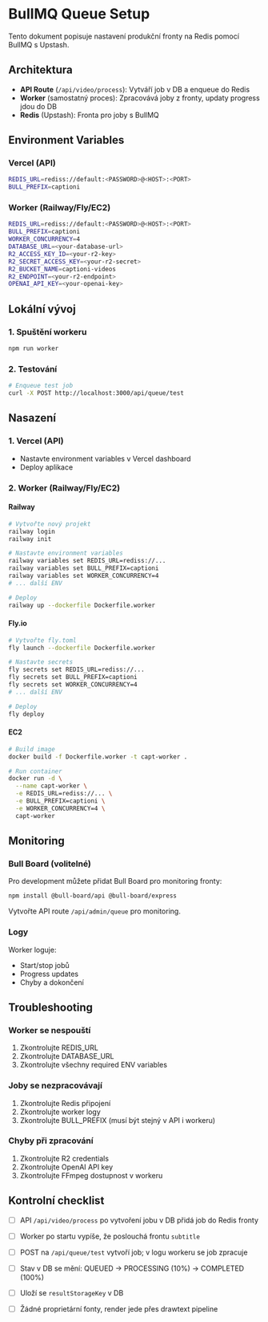 # BullMQ Queue Setup

Tento dokument popisuje nastavení produkční fronty na Redis pomocí BullMQ s Upstash.

## Architektura

- **API Route** (`/api/video/process`): Vytváří job v DB a enqueue do Redis
- **Worker** (samostatný proces): Zpracovává joby z fronty, updaty progress jdou do DB
- **Redis** (Upstash): Fronta pro joby s BullMQ

## Environment Variables

### Vercel (API)

```bash
REDIS_URL=rediss://default:<PASSWORD>@<HOST>:<PORT>
BULL_PREFIX=captioni
```

### Worker (Railway/Fly/EC2)

```bash
REDIS_URL=rediss://default:<PASSWORD>@<HOST>:<PORT>
BULL_PREFIX=captioni
WORKER_CONCURRENCY=4
DATABASE_URL=<your-database-url>
R2_ACCESS_KEY_ID=<your-r2-key>
R2_SECRET_ACCESS_KEY=<your-r2-secret>
R2_BUCKET_NAME=captioni-videos
R2_ENDPOINT=<your-r2-endpoint>
OPENAI_API_KEY=<your-openai-key>
```

## Lokální vývoj

### 1. Spuštění workeru

```bash
npm run worker
```

### 2. Testování

```bash
# Enqueue test job
curl -X POST http://localhost:3000/api/queue/test
```

## Nasazení

### 1. Vercel (API)

- Nastavte environment variables v Vercel dashboard
- Deploy aplikace

### 2. Worker (Railway/Fly/EC2)

#### Railway

```bash
# Vytvořte nový projekt
railway login
railway init

# Nastavte environment variables
railway variables set REDIS_URL=rediss://...
railway variables set BULL_PREFIX=captioni
railway variables set WORKER_CONCURRENCY=4
# ... další ENV

# Deploy
railway up --dockerfile Dockerfile.worker
```

#### Fly.io

```bash
# Vytvořte fly.toml
fly launch --dockerfile Dockerfile.worker

# Nastavte secrets
fly secrets set REDIS_URL=rediss://...
fly secrets set BULL_PREFIX=captioni
fly secrets set WORKER_CONCURRENCY=4
# ... další ENV

# Deploy
fly deploy
```

#### EC2

```bash
# Build image
docker build -f Dockerfile.worker -t capt-worker .

# Run container
docker run -d \
  --name capt-worker \
  -e REDIS_URL=rediss://... \
  -e BULL_PREFIX=captioni \
  -e WORKER_CONCURRENCY=4 \
  capt-worker
```

## Monitoring

### Bull Board (volitelné)

Pro development můžete přidat Bull Board pro monitoring fronty:

```bash
npm install @bull-board/api @bull-board/express
```

Vytvořte API route `/api/admin/queue` pro monitoring.

### Logy

Worker loguje:

- Start/stop jobů
- Progress updates
- Chyby a dokončení

## Troubleshooting

### Worker se nespouští

1. Zkontrolujte REDIS_URL
2. Zkontrolujte DATABASE_URL
3. Zkontrolujte všechny required ENV variables

### Joby se nezpracovávají

1. Zkontrolujte Redis připojení
2. Zkontrolujte worker logy
3. Zkontrolujte BULL_PREFIX (musí být stejný v API i workeru)

### Chyby při zpracování

1. Zkontrolujte R2 credentials
2. Zkontrolujte OpenAI API key
3. Zkontrolujte FFmpeg dostupnost v workeru

## Kontrolní checklist

- [ ] API `/api/video/process` po vytvoření jobu v DB přidá job do Redis fronty
- [ ] Worker po startu vypíše, že poslouchá frontu `subtitle`
- [ ] POST na `/api/queue/test` vytvoří job; v logu workeru se job zpracuje
- [ ] Stav v DB se mění: QUEUED → PROCESSING (10%) → COMPLETED (100%)
- [ ] Uloží se `resultStorageKey` v DB
- [ ] Žádné proprietární fonty, render jede přes drawtext pipeline

